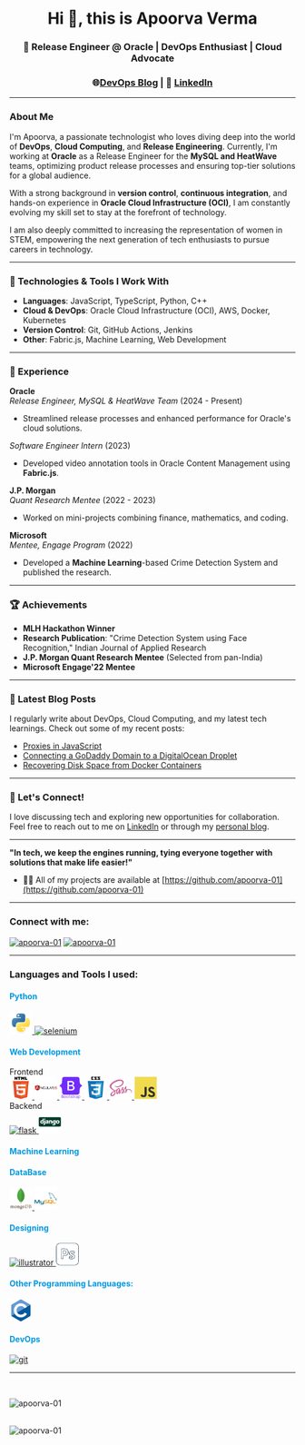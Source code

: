 <h1 align="center">Hi 👋, this is Apoorva Verma</h1>
<h3 align="center">🚀 Release Engineer @ Oracle | DevOps Enthusiast | Cloud Advocate </h3>
<h3 align="center">🌐<a href="https://apoorvaverma.in" target="_blank">DevOps Blog</a> | 💼 <a href="https://www.linkedin.com/in/apoorva0510" target="_blank">LinkedIn</a></h3>

---

### About Me

I'm Apoorva, a passionate technologist who loves diving deep into the world of **DevOps**, **Cloud Computing**, and **Release Engineering**. Currently, I'm working at **Oracle** as a Release Engineer for the **MySQL and HeatWave** teams, optimizing product release processes and ensuring top-tier solutions for a global audience.

With a strong background in **version control**, **continuous integration**, and hands-on experience in **Oracle Cloud Infrastructure (OCI)**, I am constantly evolving my skill set to stay at the forefront of technology.

I am also deeply committed to increasing the representation of women in STEM, empowering the next generation of tech enthusiasts to pursue careers in technology.

---

### 🔧 Technologies & Tools I Work With

- **Languages**: JavaScript, TypeScript, Python, C++
- **Cloud & DevOps**: Oracle Cloud Infrastructure (OCI), AWS, Docker, Kubernetes
- **Version Control**: Git, GitHub Actions, Jenkins
- **Other**: Fabric.js, Machine Learning, Web Development

---


### 💼 Experience

**Oracle**  
*Release Engineer, MySQL & HeatWave Team* (2024 - Present)  
- Streamlined release processes and enhanced performance for Oracle's cloud solutions.
  
*Software Engineer Intern* (2023)  
- Developed video annotation tools in Oracle Content Management using **Fabric.js**.

**J.P. Morgan**  
*Quant Research Mentee* (2022 - 2023)  
- Worked on mini-projects combining finance, mathematics, and coding.

**Microsoft**  
*Mentee, Engage Program* (2022)  
- Developed a **Machine Learning**-based Crime Detection System and published the research.

---

### 🏆 Achievements

- **MLH Hackathon Winner**
- **Research Publication**: "Crime Detection System using Face Recognition," Indian Journal of Applied Research
- **J.P. Morgan Quant Research Mentee** (Selected from pan-India)
- **Microsoft Engage'22 Mentee**
  
---

### 📖 Latest Blog Posts

I regularly write about DevOps, Cloud Computing, and my latest tech learnings. Check out some of my recent posts:

- [Proxies in JavaScript](https://apoorvaverma.in/posts/proxies)
- [Connecting a GoDaddy Domain to a DigitalOcean Droplet](https://apoorvaverma.in/posts/domain-setup)
- [Recovering Disk Space from Docker Containers](https://apoorvaverma.in/posts/recover-docker-space)

---

### 🤝 Let's Connect!

I love discussing tech and exploring new opportunities for collaboration. Feel free to reach out to me on [LinkedIn](https://www.linkedin.com/in/apoorva0510) or through my [personal blog](https://apoorvaverma.in).

---

**"In tech, we keep the engines running, tying everyone together with solutions that make life easier!"**


- 👨‍💻 All of my projects are available at [https://github.com/apoorva-01](https://github.com/apoorva-01)


<hr>
<h3 align="left">Connect with me:</h3>
<p align="left">
<a href="https://www.linkedin.com/in/apoorva0510/" target="blank"><img align="center" src="https://cdn.jsdelivr.net/npm/simple-icons@3.0.1/icons/linkedin.svg" alt="apoorva-01" height="30" width="40" /></a>
  <a href="https://github.com/apoorva-01" target="blank"><img align="center" src="https://cdn.jsdelivr.net/npm/simple-icons@3.0.1/icons/github.svg" alt="apoorva-01" height="30" width="40" /></a>

</p>
<hr>

<h3 align="left">Languages and Tools I used:</h3>
<p align="left">
<h4 style="color: #0198E1">Python</h4>
<a href="https://www.python.org" target="_blank"> <img src="https://raw.githubusercontent.com/devicons/devicon/master/icons/python/python-original.svg" alt="python" width="40" height="40"/> </a>
<a href="https://www.selenium.dev" target="_blank"> <img src="https://raw.githubusercontent.com/detain/svg-logos/780f25886640cef088af994181646db2f6b1a3f8/svg/selenium-logo.svg" alt="selenium" width="40" height="40"/> </a>  
<h4 style="color: #0198E1">Web Development</h4>
<span>Frontend</span><br>
<a href="https://www.w3.org/html/" target="_blank"> <img src="https://raw.githubusercontent.com/devicons/devicon/master/icons/html5/html5-original-wordmark.svg" alt="html5" width="40" height="40"/> </a> 
<a href="https://angular.io" target="_blank"> 
<img src="https://raw.githubusercontent.com/devicons/devicon/master/icons/angularjs/angularjs-original-wordmark.svg" alt="angularjs" width="40" height="40"/> </a>
<a href="https://getbootstrap.com" target="_blank"> <img src="https://raw.githubusercontent.com/devicons/devicon/master/icons/bootstrap/bootstrap-plain-wordmark.svg" alt="bootstrap" width="40" height="40"/> </a>
<a href="https://www.w3schools.com/css/" target="_blank"> <img src="https://raw.githubusercontent.com/devicons/devicon/master/icons/css3/css3-original-wordmark.svg" alt="css3" width="40" height="40"/> </a>
<a href="https://sass-lang.com" target="_blank"> <img src="https://raw.githubusercontent.com/devicons/devicon/master/icons/sass/sass-original.svg" alt="sass" width="40" height="40"/> </a>  
<a href="https://developer.mozilla.org/en-US/docs/Web/JavaScript" target="_blank"> <img src="https://raw.githubusercontent.com/devicons/devicon/master/icons/javascript/javascript-original.svg" alt="javascript" width="40" height="40"/> </a>
<br><span>Backend</span><br>
<a href="https://flask.palletsprojects.com/" target="_blank"> <img src="https://www.vectorlogo.zone/logos/pocoo_flask/pocoo_flask-icon.svg" alt="flask" width="40" height="40"/> </a> 
<a href="https://www.djangoproject.com/" target="_blank"> <img src="https://raw.githubusercontent.com/devicons/devicon/master/icons/django/django-original.svg" alt="django" width="40" height="40"/> </a> 
<!-- <a href="https://expressjs.com" target="_blank"> <img src="https://raw.githubusercontent.com/devicons/devicon/master/icons/express/express-original-wordmark.svg" alt="express" width="40" height="40"/> </a>  -->
<h4 style="color: #0198E1">Machine Learning</h4>
<h4 style="color: #0198E1">DataBase</h4>
<a href="https://www.mongodb.com/" target="_blank"> <img src="https://raw.githubusercontent.com/devicons/devicon/master/icons/mongodb/mongodb-original-wordmark.svg" alt="mongodb" width="40" height="40"/> </a> 
<a href="https://www.mysql.com/" target="_blank"> <img src="https://raw.githubusercontent.com/devicons/devicon/master/icons/mysql/mysql-original-wordmark.svg" alt="mysql" width="40" height="40"/> </a> 
<h4 style="color: #0198E1">Designing</h4>
<a href="https://www.adobe.com/in/products/illustrator.html" target="_blank"> <img src="https://www.vectorlogo.zone/logos/adobe_illustrator/adobe_illustrator-icon.svg" alt="illustrator" width="40" height="40"/> </a>
<a href="https://www.photoshop.com/en" target="_blank"> <img src="https://raw.githubusercontent.com/devicons/devicon/master/icons/photoshop/photoshop-line.svg" alt="photoshop" width="40" height="40"/> </a>  

<h4 style="color: #0198E1">Other Programming Languages:</h4>
<a href="https://www.cprogramming.com/" target="_blank"> <img src="https://raw.githubusercontent.com/devicons/devicon/master/icons/c/c-original.svg" alt="c" width="40" height="40"/> </a>
<h4 style="color: #0198E1">DevOps </h4>
<a href="https://git-scm.com/" target="_blank"> <img src="https://www.vectorlogo.zone/logos/git-scm/git-scm-icon.svg" alt="git" width="40" height="40"/> </a> 
</p>
<hr>
<br>




<!-- <a href="https://www.linux.org/" target="_blank"> <img src="https://raw.githubusercontent.com/devicons/devicon/master/icons/linux/linux-original.svg" alt="linux" width="40" height="40"/> </a>  -->
<!-- <a href="https://www.php.net" target="_blank"> <img src="https://raw.githubusercontent.com/devicons/devicon/master/icons/php/php-original.svg" alt="php" width="40" height="40"/> </a>  -->
<!-- <a href="https://www.postgresql.org" target="_blank"> <img src="https://raw.githubusercontent.com/devicons/devicon/master/icons/postgresql/postgresql-original-wordmark.svg" alt="postgresql" width="40" height="40"/> </a>  -->
<!-- <a href="https://www.qt.io/" target="_blank"> <img src="https://upload.wikimedia.org/wikipedia/commons/0/0b/Qt_logo_2016.svg" alt="qt" width="40" height="40"/> </a>  -->
<p><img align="left" src="https://github-readme-stats.vercel.app/api/top-langs?username=apoorva-01&show_icons=true&locale=en&layout=compact" alt="apoorva-01" /></p>
<br>
<!-- <p><img align="left" src="https://github-readme-stats.vercel.app/api?username=apoorva-01&show_icons=true&locale=en" alt="apoorva-01" />
</p> -->
<br>
<p><img align="left" src="https://github-readme-streak-stats.herokuapp.com/?user=apoorva-01&" alt="apoorva-01" /></p>






<!-- BLOG-POST-LIST:END -->
